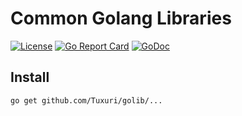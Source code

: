 # Common Golang Libraries

[![License](https://img.shields.io/badge/License-Apache%202.0-blue.svg)](https://opensource.org/licenses/Apache-2.0)
[![Go Report Card](https://goreportcard.com/badge/github.com/Tuxuri/golib)](https://goreportcard.com/report/github.com/Tuxuri/golib)
[![GoDoc](https://godoc.org/github.com/Tuxuri/golib?status.svg)](http://godoc.org/github.com/Tuxuri/golib)

## Install
```
go get github.com/Tuxuri/golib/...
```

